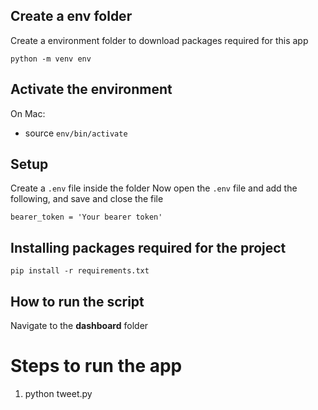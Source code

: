 ## Create a env folder
Create a environment folder to download packages required for this app
```
python -m venv env
```
## Activate the environment
On Mac:
* source `env/bin/activate`

## Setup
Create a `.env` file inside the folder
Now open the `.env` file and add the following, and save and close the file
```
bearer_token = 'Your bearer token'
```

## Installing packages required for the project
```
pip install -r requirements.txt
```

## How to run the script
Navigate to the **dashboard** folder

# Steps to run the app
1. python tweet.py
